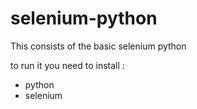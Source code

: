 # selenium-python

This consists of the basic selenium python

to run it you need to install :
- python
- selenium
